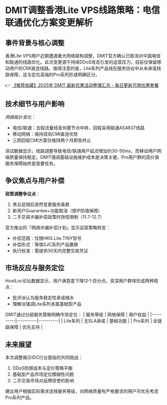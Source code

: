 # DMIT调整香港Lite VPS线路策略：电信联通优化方案变更解析

## 事件背景与核心调整
香港Lite VPS用户近期遭遇重大网络架构调整，DMIT官方确认已取消对中国电信和联通的线路优化。此次变更源于持续DDoS攻击引发的运营压力，目前仅保留移动用户的CMI直连线路。值得注意的是，Lite系列产品线在服务协议中从未承诺线路保障，这与定位高端的Pro系列形成明确区分。

👉 [【推荐收藏】2025年 DMIT 最新优惠活动整理汇总 - 每日更新可用优惠套餐](https://bit.ly/dmit_coupon)

## 技术细节与用户影响
*网络拓扑变化*：
- 电信/联通：去程流量经圣何塞节点中转，回程采用联通AS4837线路
- 移动网络：维持双向CMI直连优势
- 三网回程CMI方案仅维持两个月即告终止

测试数据显示，线路调整导致电信/联通用户延迟增加约30-50ms，而移动用户网络质量保持稳定。DMIT强调基础设施维护成本是决策关键，Pro用户群的高价值服务保障始终是首要任务。

## 争议焦点与用户补偿
**政策调整争议点**：
1. 黑五促销后突然变更服务条款
2. 新用户Guarantee+功能取消（原IP防墙保障）
3. 二手交易诈骗补偿政策时效性限制（11.7-12.7）

官方推出的「网络诈骗补偿计划」显示运营策略转变：
- 补偿范围：仅限HKG.Lite.TINY型号
- 补偿形式：等值SJC系列产品置换
- 执行标准：需提供30天内完整交易凭证

## 市场反应与服务定位
HostLoc论坛数据显示，用户满意度下降12个百分点。资深用户群体形成两种观点：
- 批评派认为服务稳定性承诺缩水
- 理解派强调Lite系列本属基础型产品

DMIT通过分层服务策略明确市场定位：
| 服务等级 | 网络保障 | 用户权益 |
|----------|----------|----------|
| Lite系列 | 无SLA承诺 | 基础功能 |
| Pro系列 | 全链路保障 | 优先支持 |

## 未来展望
本次调整揭示IDC行业面临的共同挑战：
1. DDoS防御成本与定价策略平衡
2. 基础型产品市场定位模糊性问题
3. 二手交易市场对品牌信誉的影响

建议用户根据实际需求选择服务等级，对网络质量有严格要求的用户可优先考虑Pro系列产品。